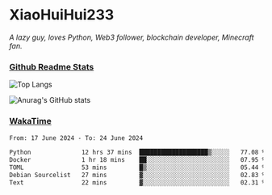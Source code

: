 # XiaoHuiHui233

*A lazy guy, loves Python, Web3 follower, blockchain developer, Minecraft fan.*

### [Github Readme Stats](https://github.com/anuraghazra/github-readme-stats)

![Top Langs](https://github-readme-stats.vercel.app/api/top-langs/?username=XiaoHuiHui233&layout=compact&theme=github_dark)

![Anurag's GitHub stats](https://github-readme-stats.vercel.app/api?username=XiaoHuiHui233&show_icons=true&theme=github_dark)

### [WakaTime](https://wakatime.com)

<!--START_SECTION:waka-->

```txt
From: 17 June 2024 - To: 24 June 2024

Python              12 hrs 37 mins  ███████████████████▒░░░░░   77.08 %
Docker              1 hr 18 mins    ██░░░░░░░░░░░░░░░░░░░░░░░   07.95 %
TOML                53 mins         █▒░░░░░░░░░░░░░░░░░░░░░░░   05.44 %
Debian Sourcelist   27 mins         ▓░░░░░░░░░░░░░░░░░░░░░░░░   02.83 %
Text                22 mins         ▓░░░░░░░░░░░░░░░░░░░░░░░░   02.31 %
```

<!--END_SECTION:waka-->
